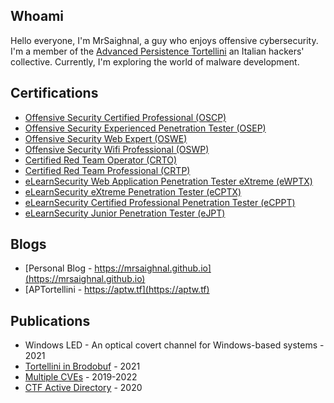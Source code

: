 ## Whoami

Hello everyone, I'm MrSaighnal, a guy who enjoys offensive cybersecurity. I'm a member of the [Advanced Persistence Tortellini](https://aptw.tf/about/) an Italian hackers' collective. Currently, I'm exploring the world of malware development.

## Certifications
- [Offensive Security Certified Professional (OSCP)](https://www.credential.net/5f173095-441e-4102-b09b-295408aa18fa#gs.zygfmr)
- [Offensive Security Experienced Penetration Tester (OSEP)](https://www.credential.net/5b74f675-6917-483b-9df7-e51e080a8140)
- [Offensive Security Web Expert (OSWE)](https://www.credential.net/85578f5d-238c-412d-8edd-f74201d10046) 
- [Offensive Security Wifi Professional (OSWP)](https://www.credential.net/217b86d2-a1bb-460d-a664-d17e5c7539e9)
- [Certified Red Team Operator (CRTO)](https://eu.badgr.com/public/assertions/B3_s6eelTD6ZKiGbd63D4Q)
- [Certified Red Team Professional (CRTP)](https://www.credential.net/80315b5d-a7bf-47ab-84ac-1495b00fe538)
- [eLearnSecurity Web Application Penetration Tester eXtreme (eWPTX)](https://elearnsecurity.com/verify-certificate/)
- [eLearnSecurity eXtreme Penetration Tester (eCPTX)](https://elearnsecurity.com/verify-certificate/)
- [eLearnSecurity Certified Professional Penetration Tester (eCPPT)](https://elearnsecurity.com/verify-certificate/)
- [eLearnSecurity Junior Penetration Tester (eJPT)](https://elearnsecurity.com/verify-certificate/)

## Blogs
- [Personal Blog - https://mrsaighnal.github.io](https://mrsaighnal.github.io)
- [APTortellini - https://aptw.tf](https://aptw.tf)

## Publications
- Windows LED - An optical covert channel for Windows-based systems - 2021
- [Tortellini in Brodobuf](https://aptw.tf/2021/10/27/exploiting-protobuf-webapps.html) - 2021
- [Multiple CVEs](https://cve.mitre.org/) - 2019-2022
- [CTF Active Directory](https://pentestmag.com/product/pentest-active-directory-pentesting/) - 2020
